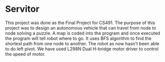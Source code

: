# Servitor
This project was done as the Final Project for CS491. The purpose of this project was to design an autonomous vehicle that can travel from node to node solving a puzzle. A map is coded into the program and once executed the program will tell robot where to go. It uses BFS algorithm to find the shortest path from one node to another. The robot as now hasn't been able to do left pivot. We have used L298N Dual H-bridge motor driver to control the speed of motor.   
